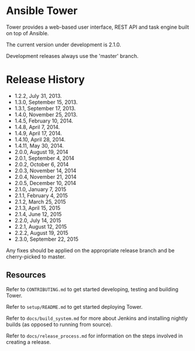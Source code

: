 Ansible Tower
=============

Tower provides a web-based user interface, REST API and task engine built on top of
Ansible.

The current version under development is 2.1.0.

Development releases always use the 'master' branch.

Release History
================

* 1.2.2, July 31, 2013.
* 1.3.0, September 15, 2013.
* 1.3.1, September 17, 2013.
* 1.4.0, November 25, 2013.
* 1.4.5, February 10, 2014.
* 1.4.8, April 7, 2014.
* 1.4.9, April 17, 2014.
* 1.4.10, April 28, 2014.
* 1.4.11, May 30, 2014.
* 2.0.0, August 19, 2014
* 2.0.1, September 4, 2014
* 2.0.2, October 6, 2014
* 2.0.3, November 14, 2014
* 2.0.4, November 21, 2014
* 2.0.5, December 10, 2014
* 2.1.0, January 7, 2015
* 2.1.1, February 4, 2015
* 2.1.2, March 25, 2015
* 2.1.3, April 15, 2015
* 2.1.4, June 12, 2015
* 2.2.0, July 14, 2015
* 2.2.1, August 12, 2015
* 2.2.2, August 19, 2015
* 2.3.0, September 22, 2015

Any fixes should be applied on the appropriate release branch and be cherry-picked to
master.

Resources
---------

Refer to `CONTRIBUTING.md` to get started developing, testing and building Tower.

Refer to `setup/README.md` to get started deploying Tower.

Refer to `docs/build_system.md` for more about Jenkins and installing nightly builds (as opposed to running from source).

Refer to `docs/release_process.md` for information on the steps involved in creating a release.
